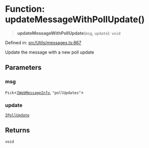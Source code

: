 # Function: updateMessageWithPollUpdate()

> **updateMessageWithPollUpdate**(`msg`, `update`): `void`

Defined in: [src/Utils/messages.ts:867](https://github.com/Fokusdotid/Baileys/blob/039f28db78950e3bac7c407f144ea390dcdf207d/src/Utils/messages.ts#L867)

Update the message with a new poll update

## Parameters

### msg

`Pick`\<[`IWebMessageInfo`](../namespaces/proto/interfaces/IWebMessageInfo.md), `"pollUpdates"`\>

### update

[`IPollUpdate`](../namespaces/proto/interfaces/IPollUpdate.md)

## Returns

`void`
